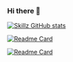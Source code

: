 ### Hi there 👋
[![Skillz GitHub stats](https://github-readme-stats.vercel.app/api?username=skillz4real&show_icons=true&theme=dark)](https://github.com/skillz4real/github-readme-stats)

[![Readme Card](https://github-readme-stats.vercel.app/api/pin/?username=skillz4real&repo=paste-bin)](https://github.com/anuraghazra/github-readme-stats)

[![Readme Card](https://github-readme-stats.vercel.app/api/pin/?username=skillz4real&repo=)](https://github.com/anuraghazra/github-readme-stats)
